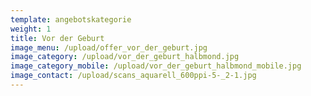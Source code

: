 ```yaml
---
template: angebotskategorie
weight: 1
title: Vor der Geburt
image_menu: /upload/offer_vor_der_geburt.jpg
image_category: /upload/vor_der_geburt_halbmond.jpg
image_category_mobile: /upload/vor_der_geburt_halbmond_mobile.jpg
image_contact: /upload/scans_aquarell_600ppi-5-_2-1.jpg
---
```

